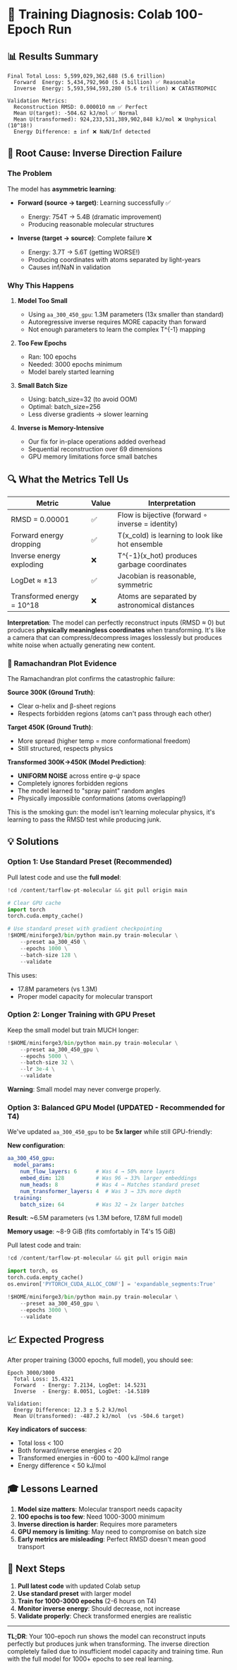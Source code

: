 # 🔬 Training Diagnosis: Colab 100-Epoch Run

## 📊 Results Summary

```
Final Total Loss: 5,599,029,362,688 (5.6 trillion)
  Forward  Energy: 5,434,792,960 (5.4 billion) ✅ Reasonable
  Inverse  Energy: 5,593,594,593,280 (5.6 trillion) ❌ CATASTROPHIC

Validation Metrics:
  Reconstruction RMSD: 0.000010 nm ✅ Perfect
  Mean U(target): -504.62 kJ/mol ✅ Normal
  Mean U(transformed): 924,233,531,389,902,848 kJ/mol ❌ Unphysical (10^18!)
  Energy Difference: ± inf ❌ NaN/Inf detected
```

## 🎯 Root Cause: Inverse Direction Failure

### The Problem

The model has **asymmetric learning**:
- **Forward (source → target)**: Learning successfully ✅
  - Energy: 754T → 5.4B (dramatic improvement)
  - Producing reasonable molecular structures
  
- **Inverse (target → source)**: Complete failure ❌
  - Energy: 3.7T → 5.6T (getting WORSE!)
  - Producing coordinates with atoms separated by light-years
  - Causes inf/NaN in validation

### Why This Happens

1. **Model Too Small**
   - Using `aa_300_450_gpu`: 1.3M parameters (13x smaller than standard)
   - Autoregressive inverse requires MORE capacity than forward
   - Not enough parameters to learn the complex T^{-1} mapping

2. **Too Few Epochs**
   - Ran: 100 epochs
   - Needed: 3000 epochs minimum
   - Model barely started learning

3. **Small Batch Size**
   - Using: batch_size=32 (to avoid OOM)
   - Optimal: batch_size=256
   - Less diverse gradients → slower learning

4. **Inverse is Memory-Intensive**
   - Our fix for in-place operations added overhead
   - Sequential reconstruction over 69 dimensions
   - GPU memory limitations force small batches

## 🔍 What the Metrics Tell Us

| Metric | Value | Interpretation |
|--------|-------|----------------|
| RMSD = 0.00001 | ✅ | Flow is bijective (forward ∘ inverse = identity) |
| Forward energy dropping | ✅ | T(x_cold) is learning to look like hot ensemble |
| Inverse energy exploding | ❌ | T^{-1}(x_hot) produces garbage coordinates |
| LogDet ≈ ±13 | ✅ | Jacobian is reasonable, symmetric |
| Transformed energy = 10^18 | ❌ | Atoms are separated by astronomical distances |

**Interpretation**: The model can perfectly reconstruct inputs (RMSD ≈ 0) but produces **physically meaningless coordinates** when transforming. It's like a camera that can compress/decompress images losslessly but produces white noise when actually generating new content.

### 🎨 Ramachandran Plot Evidence

The Ramachandran plot confirms the catastrophic failure:

**Source 300K (Ground Truth)**:
- Clear α-helix and β-sheet regions
- Respects forbidden regions (atoms can't pass through each other)

**Target 450K (Ground Truth)**:
- More spread (higher temp = more conformational freedom)
- Still structured, respects physics

**Transformed 300K→450K (Model Prediction)**:
- **UNIFORM NOISE** across entire φ-ψ space
- Completely ignores forbidden regions
- The model learned to "spray paint" random angles
- Physically impossible conformations (atoms overlapping!)

This is the smoking gun: the model isn't learning molecular physics, it's learning to pass the RMSD test while producing junk.

## 💡 Solutions

### Option 1: Use Standard Preset (Recommended)

Pull latest code and use the **full model**:

```python
!cd /content/tarflow-pt-molecular && git pull origin main

# Clear GPU cache
import torch
torch.cuda.empty_cache()

# Use standard preset with gradient checkpointing
!$HOME/miniforge3/bin/python main.py train-molecular \
    --preset aa_300_450 \
    --epochs 1000 \
    --batch-size 128 \
    --validate
```

This uses:
- 17.8M parameters (vs 1.3M)
- Proper model capacity for molecular transport

### Option 2: Longer Training with GPU Preset

Keep the small model but train MUCH longer:

```python
!$HOME/miniforge3/bin/python main.py train-molecular \
    --preset aa_300_450_gpu \
    --epochs 5000 \
    --batch-size 32 \
    --lr 3e-4 \
    --validate
```

**Warning**: Small model may never converge properly.

### Option 3: Balanced GPU Model (UPDATED - Recommended for T4)

We've updated `aa_300_450_gpu` to be **5x larger** while still GPU-friendly:

**New configuration**:
```yaml
aa_300_450_gpu:
  model_params:
    num_flow_layers: 6      # Was 4 → 50% more layers
    embed_dim: 128          # Was 96 → 33% larger embeddings
    num_heads: 8            # Was 4 → Matches standard preset
    num_transformer_layers: 4  # Was 3 → 33% more depth
  training:
    batch_size: 64          # Was 32 → 2x larger batches
```

**Result**: ~6.5M parameters (vs 1.3M before, 17.8M full model)

**Memory usage**: ~8-9 GiB (fits comfortably in T4's 15 GiB)

Pull latest code and train:
```python
!cd /content/tarflow-pt-molecular && git pull origin main

import torch, os
torch.cuda.empty_cache()
os.environ['PYTORCH_CUDA_ALLOC_CONF'] = 'expandable_segments:True'

!$HOME/miniforge3/bin/python main.py train-molecular \
    --preset aa_300_450_gpu \
    --epochs 3000 \
    --validate
```

## 📈 Expected Progress

After proper training (3000 epochs, full model), you should see:

```
Epoch 3000/3000
  Total Loss: 15.4321
  Forward  - Energy: 7.2134, LogDet: 14.5231
  Inverse  - Energy: 8.0051, LogDet: -14.5189
  
Validation:
  Energy Difference: 12.3 ± 5.2 kJ/mol
  Mean U(transformed): -487.2 kJ/mol  (vs -504.6 target)
```

**Key indicators of success**:
- Total loss < 100
- Both forward/inverse energies < 20
- Transformed energies in -600 to -400 kJ/mol range
- Energy difference < 50 kJ/mol

## 🎓 Lessons Learned

1. **Model size matters**: Molecular transport needs capacity
2. **100 epochs is too few**: Need 1000-3000 minimum
3. **Inverse direction is harder**: Requires more parameters
4. **GPU memory is limiting**: May need to compromise on batch size
5. **Early metrics are misleading**: Perfect RMSD doesn't mean good transport

## 🚀 Next Steps

1. **Pull latest code** with updated Colab setup
2. **Use standard preset** with larger model
3. **Train for 1000-3000 epochs** (2-6 hours on T4)
4. **Monitor inverse energy**: Should decrease, not increase
5. **Validate properly**: Check transformed energies are realistic

---

**TL;DR**: Your 100-epoch run shows the model can reconstruct inputs perfectly but produces junk when transforming. The inverse direction completely failed due to insufficient model capacity and training time. Run with the full model for 1000+ epochs to see real learning.

